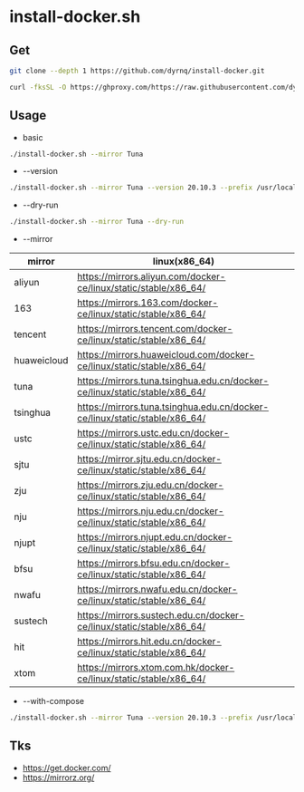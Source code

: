 # install-docker.sh

## Get
```bash
git clone --depth 1 https://github.com/dyrnq/install-docker.git
```
```bash
curl -fksSL -O https://ghproxy.com/https://raw.githubusercontent.com/dyrnq/install-docker/main/install-docker.sh
```

## Usage
* basic
```bash
./install-docker.sh --mirror Tuna
```
* --version
```bash
./install-docker.sh --mirror Tuna --version 20.10.3 --prefix /usr/local/bin
```
* --dry-run
```bash
./install-docker.sh --mirror Tuna --dry-run
```
* --mirror

| mirror             |linux(x86_64)                                                                 |
| -------            | ---------------------------------------------------------------------------- |
| aliyun             |https://mirrors.aliyun.com/docker-ce/linux/static/stable/x86_64/              |
| 163                |https://mirrors.163.com/docker-ce/linux/static/stable/x86_64/                 |
| tencent            |https://mirrors.tencent.com/docker-ce/linux/static/stable/x86_64/             |
| huaweicloud        |https://mirrors.huaweicloud.com/docker-ce/linux/static/stable/x86_64/         |
| tuna               |https://mirrors.tuna.tsinghua.edu.cn/docker-ce/linux/static/stable/x86_64/    |
| tsinghua           |https://mirrors.tuna.tsinghua.edu.cn/docker-ce/linux/static/stable/x86_64/    |
| ustc               |https://mirrors.ustc.edu.cn/docker-ce/linux/static/stable/x86_64/             |
| sjtu               |https://mirror.sjtu.edu.cn/docker-ce/linux/static/stable/x86_64/              |
| zju                |https://mirrors.zju.edu.cn/docker-ce/linux/static/stable/x86_64/              |
| nju                |https://mirrors.nju.edu.cn/docker-ce/linux/static/stable/x86_64/              |
| njupt              |https://mirrors.njupt.edu.cn/docker-ce/linux/static/stable/x86_64/            |
| bfsu               |https://mirrors.bfsu.edu.cn/docker-ce/linux/static/stable/x86_64/             |
| nwafu              |https://mirrors.nwafu.edu.cn/docker-ce/linux/static/stable/x86_64/            |
| sustech            |https://mirrors.sustech.edu.cn/docker-ce/linux/static/stable/x86_64/          |
| hit                |https://mirrors.hit.edu.cn/docker-ce/linux/static/stable/x86_64/              |
| xtom               |https://mirrors.xtom.com.hk/docker-ce/linux/static/stable/x86_64/             |

* --with-compose
```bash
./install-docker.sh --mirror Tuna --version 20.10.3 --prefix /usr/local/bin --with-compose --compose-version 1.28.2 --compose-mirror daocloud --compose-prefix /usr/local/bin
```


## Tks
* https://get.docker.com/
* https://mirrorz.org/